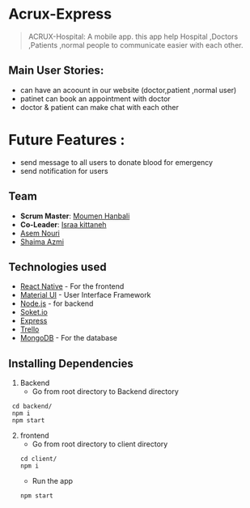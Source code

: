 # Acrux-Express
> ACRUX-Hospital: A mobile app. this app help Hospital ,Doctors ,Patients ,normal people to communicate easier with  each other.
## Main User Stories:
 - can have an acoount in our website (doctor,patient ,normal user)
 - patinet can book an appointment with doctor
 - doctor & patient can make chat with each other 

# Future Features :
 - send message to all users to donate blood for emergency
 - send notification for users

## Team
- **Scrum Master**: [Moumen Hanbali](https://github.com/Moumenh)
- **Co-Leader**: [Israa kittaneh](https://github.com/israakittaneh)
-  [Asem Nouri](https://github.com/asemnouri) 
- [Shaima Azmi](https://github.com/shaima96) 

## Technologies used
- [React Native](https://reactnative.dev/docs/getting-started) - For the frontend
- [Material UI](https://material-ui.com/) - User Interface Framework
- [Node.js](https://nodejs.org/) - for backend
- [Soket.io](https://socket.io/)
- [Express](https://expressjs.com/)
- [Trello](https://trello.com/b/FFojNT3J/thesis-project)
- [MongoDB](http://mongodb.com/) - For the database

## Installing Dependencies
1. Backend
   - Go from root directory to Backend directory
  ```
   cd backend/
   npm i
   npm start
   ```
   
2. frontend
   - Go from root directory to client directory
   ```
   cd client/
   npm i
   ```
   - Run the app
   ```
   npm start
   ```

